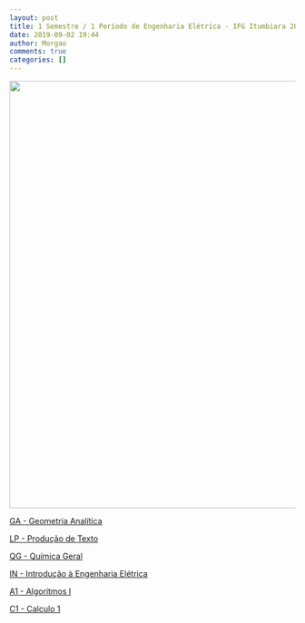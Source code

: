 ```yaml
---
layout: post
title: 1 Semestre / 1 Período de Engenharia Elétrica - IFG Itumbiara 2019/2
date: 2019-09-02 19:44
author: Morgao
comments: true
categories: []
---
```

<img class="alignnone wp-image-155 size-full" src="https://matematicafibonacci.wordpress.com/wp-content/uploads/2019/09/111.png" alt="" width="746" height="754" />

<a href="https://matematicafibonacci.wordpress.com/ga/">GA - Geometria Analítica</a>

<a href="https://matematicafibonacci.wordpress.com/por/">LP - Produção de Texto</a>

<a href="https://matematicafibonacci.wordpress.com/qg/">QG - Química Geral</a>

<a href="https://matematicafibonacci.wordpress.com/int/">IN - Introdução à Engenharia Elétrica</a>

<a href="https://matematicafibonacci.wordpress.com/alg1/">A1 - Algoritmos I</a>

<a href="https://matematicafibonacci.wordpress.com/c1/">C1 - Calculo 1</a>
